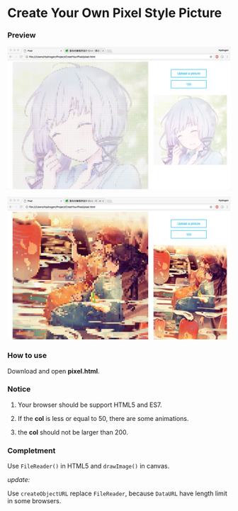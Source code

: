 # Create Your Own Pixel Style Picture

### Preview

![pixel_1](pixel_1.png)

![pixel_2](pixel_2.png)

### How to use

Download and open __pixel.html__.

### Notice

1. Your browser should be support HTML5 and ES7.

2. If the __col__ is less or equal to 50, there are some animations.

3. the __col__ should not be larger than 200.

### Completment

Use `FileReader()` in HTML5 and `drawImage()` in canvas.



_update:_

Use `createObjectURL` replace `FileReader`, because `DataURL` have length limit in some browsers.
